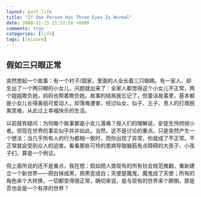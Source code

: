 ```yaml
---
layout: post_life
title: "If One Person Has Three Eyes Is Normal"
date: 2008-11-15 21:52:18 +0800
comments: true
categories: [life]
tags: [leisure]
---
```


## 假如三只眼正常

突然想起一个故事：有一个村子/国家，里面的人全长着三只眼睛。有一家人，却生出了一个两只眼的小女儿，问题就出来了：全家人都觉得这个小女儿不正常，两个姐姐欺负她，妈妈也帮着欺负她。故事的结局我忘记了，但童话故事里，基本都是小女儿长得美丽可爱动人，却落难遭害，经过仙女、仙子、王子、贵人的打救脱离苦难，从此过上幸福快乐的生活。

以前就有疑问：为何每个故事都是小女儿落难？按人们的理解说，安徒生怜悯弱小者。但现在世界的事实似乎并非如此。当然，这不是讨论的重点。只是突然产生一个想法：当几乎所有人的行为都相一致时，而你出现了异常，你就成了不正常。不正常就会受到众人的迫害。看看那些可怜的患病导致脑筋有点障碍的大孩子、小孩子们，算是一个例证。

但上面所说的还不是重点，我在想：假如把人类现有的所有社会规范推翻，重新建立一个新世界——把白抹成黑，把黑变成白；天使是魔鬼，魔鬼成了天使；所有的角色来个大转换，一切都变得很正常，确切来说，是与现有的世界来个颠倒，那是否也会是一个有序的世界？
